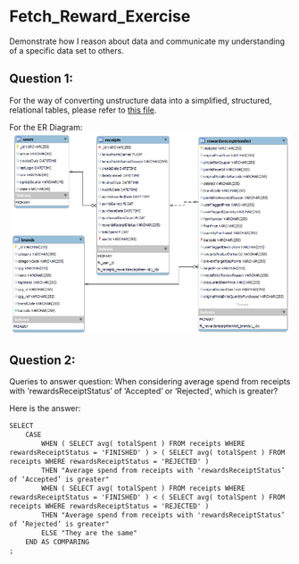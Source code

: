 # Fetch_Reward_Exercise
Demonstrate how I reason about data and communicate my understanding of a specific data set to others.

## Question 1: 

For the way of converting unstructure data into a simplified, structured, relational tables, please refer to [this file](https://github.com/chengwuw/Fetch_Reward_Exercise/blob/8bce0c709721d1ca2d7277e02e18083663cfa137/Q1_data_clean.ipynb).

For the ER Diagram:
![alt text](https://github.com/chengwuw/Fetch_Reward_Exercise/blob/8bce0c709721d1ca2d7277e02e18083663cfa137/Q1_ERD.png?raw=true) 

## Question 2:

Queries to answer question: When considering average spend from receipts with 'rewardsReceiptStatus’ of ‘Accepted’ or ‘Rejected’, which is greater?

Here is the answer:

```mysql
SELECT
	CASE 
		WHEN ( SELECT avg( totalSpent ) FROM receipts WHERE rewardsReceiptStatus = 'FINISHED' ) > ( SELECT avg( totalSpent ) FROM receipts WHERE rewardsReceiptStatus = 'REJECTED' )
		THEN "Average spend from receipts with 'rewardsReceiptStatus’ of ‘Accepted’ is greater"
        WHEN ( SELECT avg( totalSpent ) FROM receipts WHERE rewardsReceiptStatus = 'FINISHED' ) < ( SELECT avg( totalSpent ) FROM receipts WHERE rewardsReceiptStatus = 'REJECTED' )
        THEN "Average spend from receipts with 'rewardsReceiptStatus’ of ‘Rejected’ is greater"
		ELSE "They are the same"
	END AS COMPARING
;
```
